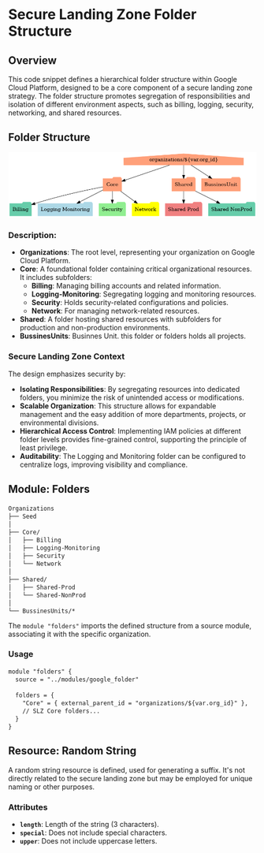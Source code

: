 # Secure Landing Zone Folder Structure

## Overview

This code snippet defines a hierarchical folder structure within Google Cloud Platform, designed to be a core component of a secure landing zone strategy. The folder structure promotes segregation of responsibilities and isolation of different environment aspects, such as billing, logging, security, networking, and shared resources.

## Folder Structure


![Folder Structure](img/slz-folders-core.png)


### Description:

- **Organizations**: The root level, representing your organization on Google Cloud Platform.
- **Core**: A foundational folder containing critical organizational resources. It includes subfolders:
  - **Billing**: Managing billing accounts and related information.
  - **Logging-Monitoring**: Segregating logging and monitoring resources.
  - **Security**: Holds security-related configurations and policies.
  - **Network**: For managing network-related resources.
- **Shared**: A folder hosting shared resources with subfolders for production and non-production environments.
- **BussinesUnits**: Businnes Unit. this folder or folders holds all projects.


### Secure Landing Zone Context

The design emphasizes security by:

- **Isolating Responsibilities**: By segregating resources into dedicated folders, you minimize the risk of unintended access or modifications.
- **Scalable Organization**: This structure allows for expandable management and the easy addition of more departments, projects, or environmental divisions.
- **Hierarchical Access Control**: Implementing IAM policies at different folder levels provides fine-grained control, supporting the principle of least privilege.
- **Auditability**: The Logging and Monitoring folder can be configured to centralize logs, improving visibility and compliance.

## Module: Folders

```
Organizations
├── Seed
│
├── Core/
│   ├── Billing
│   ├── Logging-Monitoring
│   ├── Security
│   └── Network
│
├── Shared/
│   ├── Shared-Prod
│   └── Shared-NonProd
│
└── BussinesUnits/*
```
The `module "folders"` imports the defined structure from a source module, associating it with the specific organization.

### Usage

```hcl
module "folders" {
  source = "../modules/google_folder"

  folders = {
    "Core" = { external_parent_id = "organizations/${var.org_id}" },
    // SLZ Core folders...
  }
}
```

## Resource: Random String

A random string resource is defined, used for generating a suffix. It's not directly related to the secure landing zone but may be employed for unique naming or other purposes.

### Attributes

- **`length`**: Length of the string (3 characters).
- **`special`**: Does not include special characters.
- **`upper`**: Does not include uppercase letters.
